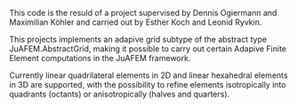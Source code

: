  
This code is the resuld of a project supervised by Dennis Ogiermann and Maximilian Köhler and carried out by Esther Koch and Leonid Ryvkin. 


This projects implements an adapive grid subtype of the abstract type JuAFEM.AbstractGrid, making it possible to carry out certain Adapive Finite Element computations in the JuAFEM framework.

Currently linear quadrilateral elements in 2D and linear hexahedral elements in 3D are supported, with the possibility to refine elements isotropically into quadrants (octants) or anisotropically (halves and quarters).